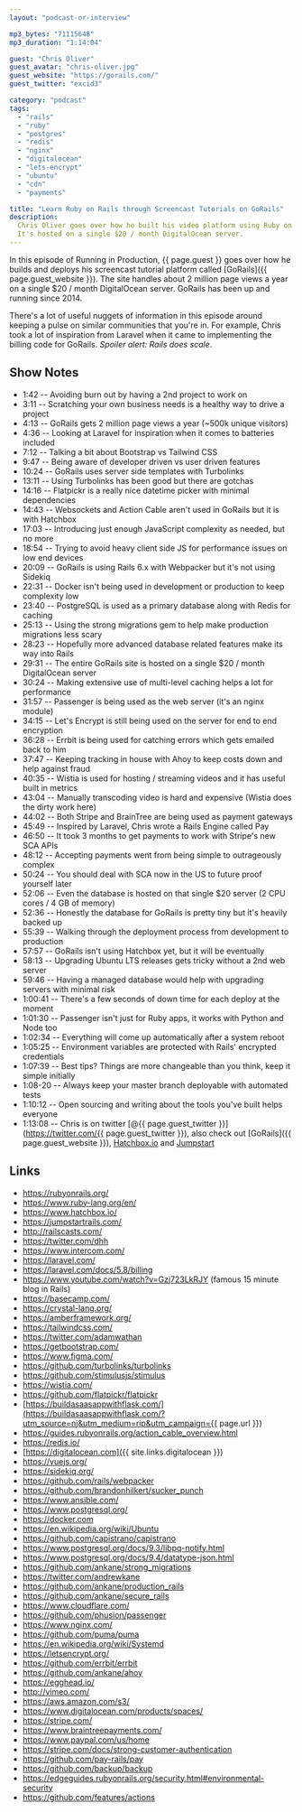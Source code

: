 ```yaml
---
layout: "podcast-or-interview"

mp3_bytes: "71115648"
mp3_duration: "1:14:04"

guest: "Chris Oliver"
guest_avatar: "chris-oliver.jpg"
guest_website: "https://gorails.com/"
guest_twitter: "excid3"

category: "podcast"
tags:
  - "rails"
  - "ruby"
  - "postgres"
  - "redis"
  - "nginx"
  - "digitalocean"
  - "lets-encrypt"
  - "ubuntu"
  - "cdn"
  - "payments"

title: "Learn Ruby on Rails through Screencast Tutorials on GoRails"
description:
  Chris Oliver goes over how he built his video platform using Ruby on Rails.
  It's hosted on a single $20 / month DigitalOcean server.
---
```


In this episode of Running in Production, {{ page.guest }} goes over how he
builds and deploys his screencast tutorial platform called [GoRails]({{
page.guest_website }}). The site handles about 2 million page views a year on a
single $20 / month DigitalOcean server. GoRails has been up and running since
2014.

There's a lot of useful nuggets of information in this episode around keeping a
pulse on similar communities that you're in. For example, Chris took a lot of
inspiration from Laravel when it came to implementing the billing code for
GoRails. *Spoiler alert: Rails does scale*.

## Show Notes

- 1:42 -- Avoiding burn out by having a 2nd project to work on
- 3:11 -- Scratching your own business needs is a healthy way to drive a project
- 4:13 -- GoRails gets 2 million page views a year (~500k unique visitors)
- 4:36 -- Looking at Laravel for inspiration when it comes to batteries included
- 7:12 -- Talking a bit about Bootstrap vs Tailwind CSS
- 9:47 -- Being aware of developer driven vs user driven features
- 10:24 -- GoRails uses server side templates with Turbolinks
- 13:11 -- Using Turbolinks has been good but there are gotchas
- 14:16 -- Flatpickr is a really nice datetime picker with minimal dependencies
- 14:43 -- Websockets and Action Cable aren't used in GoRails but it is with Hatchbox
- 17:03 -- Introducing just enough JavaScript complexity as needed, but no more
- 18:54 -- Trying to avoid heavy client side JS for performance issues on low end devices
- 20:09 -- GoRails is using Rails 6.x with Webpacker but it's not using Sidekiq
- 22:31 -- Docker isn't being used in development or production to keep complexity low
- 23:40 -- PostgreSQL is used as a primary database along with Redis for caching
- 25:13 -- Using the strong migrations gem to help make production migrations less scary
- 28:23 -- Hopefully more advanced database related features make its way into Rails
- 29:31 -- The entire GoRails site is hosted on a single $20 / month DigitalOcean server
- 30:24 -- Making extensive use of multi-level caching helps a lot for performance
- 31:57 -- Passenger is being used as the web server (it's an nginx module)
- 34:15 -- Let's Encrypt is still being used on the server for end to end encryption
- 36:28 -- Errbit is being used for catching errors which gets emailed back to him
- 37:47 -- Keeping tracking in house with Ahoy to keep costs down and help against fraud
- 40:35 -- Wistia is used for hosting / streaming videos and it has useful built in metrics
- 43:04 -- Manually transcoding video is hard and expensive (Wistia does the dirty work here)
- 44:02 -- Both Stripe and BrainTree are being used as payment gateways
- 45:49 -- Inspired by Laravel, Chris wrote a Rails Engine called Pay
- 46:50 -- It took 3 months to get payments to work with Stripe's new SCA APIs
- 48:12 -- Accepting payments went from being simple to outrageously complex
- 50:24 -- You should deal with SCA now in the US to future proof yourself later
- 52:06 -- Even the database is hosted on that single $20 server (2 CPU cores / 4 GB of memory)
- 52:36 -- Honestly the database for GoRails is pretty tiny but it's heavily backed up
- 55:39 -- Walking through the deployment process from development to production
- 57:57 -- GoRails isn't using Hatchbox yet, but it will be eventually
- 58:13 -- Upgrading Ubuntu LTS releases gets tricky without a 2nd web server
- 59:46 -- Having a managed database would help with upgrading servers with minimal risk
- 1:00:41 -- There's a few seconds of down time for each deploy at the moment
- 1:01:30 -- Passenger isn't just for Ruby apps, it works with Python and Node too
- 1:02:34 -- Everything will come up automatically after a system reboot
- 1:05:25 -- Environment variables are protected with Rails' encrypted credentials
- 1:07:39 -- Best tips? Things are more changeable than you think, keep it simple initially
- 1:08-20 -- Always keep your master branch deployable with automated tests
- 1:10:12 -- Open sourcing and writing about the tools you've built helps everyone
- 1:13:08 -- Chris is on twitter [@{{ page.guest_twitter }}](https://twitter.com/{{ page.guest_twitter }}), also check out [GoRails]({{ page.guest_website }}), [Hatchbox.io](https://www.hatchbox.io/) and [Jumpstart](https://jumpstartrails.com/)

## Links

- <https://rubyonrails.org/>
- <https://www.ruby-lang.org/en/>
- <https://www.hatchbox.io/>
- <https://jumpstartrails.com/>
- <http://railscasts.com/>
- <https://twitter.com/dhh>
- <https://www.intercom.com/>
- <https://laravel.com/>
- <https://laravel.com/docs/5.8/billing>
- <https://www.youtube.com/watch?v=Gzj723LkRJY> (famous 15 minute blog in Rails)
- <https://basecamp.com/>
- <https://crystal-lang.org/>
- <https://amberframework.org/>
- <https://tailwindcss.com/>
- <https://twitter.com/adamwathan>
- <https://getbootstrap.com/>
- <https://www.figma.com/>
- <https://github.com/turbolinks/turbolinks>
- <https://github.com/stimulusjs/stimulus>
- <https://wistia.com/>
- <https://github.com/flatpickr/flatpickr>
- [https://buildasaasappwithflask.com/](https://buildasaasappwithflask.com/?utm_source=nj&utm_medium=rip&utm_campaign={{ page.url }})
- <https://guides.rubyonrails.org/action_cable_overview.html>
- <https://redis.io/>
- [https://digitalocean.com]({{ site.links.digitalocean }})
- <https://vuejs.org/>
- <https://sidekiq.org/>
- <https://github.com/rails/webpacker>
- <https://github.com/brandonhilkert/sucker_punch>
- <https://www.ansible.com/>
- <https://www.postgresql.org/>
- <https://docker.com>
- <https://en.wikipedia.org/wiki/Ubuntu>
- <https://github.com/capistrano/capistrano>
- <https://www.postgresql.org/docs/9.3/libpq-notify.html>
- <https://www.postgresql.org/docs/9.4/datatype-json.html>
- <https://github.com/ankane/strong_migrations>
- <https://twitter.com/andrewkane>
- <https://github.com/ankane/production_rails>
- <https://github.com/ankane/secure_rails>
- <https://www.cloudflare.com/>
- <https://github.com/phusion/passenger>
- <https://www.nginx.com/>
- <https://github.com/puma/puma>
- <https://en.wikipedia.org/wiki/Systemd>
- <https://letsencrypt.org/>
- <https://github.com/errbit/errbit>
- <https://github.com/ankane/ahoy>
- <https://egghead.io/>
- <http://vimeo.com/>
- <https://aws.amazon.com/s3/>
- <https://www.digitalocean.com/products/spaces/>
- <https://stripe.com/>
- <https://www.braintreepayments.com/>
- <https://www.paypal.com/us/home>
- <https://stripe.com/docs/strong-customer-authentication>
- <https://github.com/pay-rails/pay>
- <https://github.com/backup/backup>
- <https://edgeguides.rubyonrails.org/security.html#environmental-security>
- <https://github.com/features/actions>
